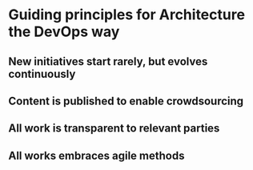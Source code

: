 <!--- Comment to exclude TOML from LeanPub
+++
date = "2016-05-31T20:48:37+02:00"
draft = false
title = " Guiding principles"
tags = ["guide", "principle"]
categories = ["Manual"]
+++
--->
# Guiding principles for Architecture the DevOps way  

## New initiatives start rarely, but evolves continuously

## Content is published to enable crowdsourcing

## All work is transparent to relevant parties

## All works embraces agile methods
